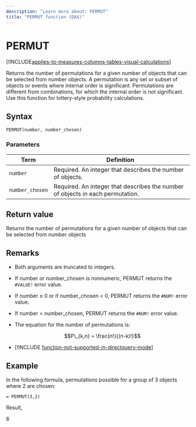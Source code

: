 ```yaml
---
description: "Learn more about: PERMUT"
title: "PERMUT function (DAX)"
---
```

# PERMUT

[!INCLUDE[applies-to-measures-columns-tables-visual-calculations](includes/applies-to-measures-columns-tables-visual-calculations.md)]

Returns the number of permutations for a given number of objects that can be selected from number objects. A permutation is any set or subset of objects or events where internal order is significant. Permutations are different from combinations, for which the internal order is not significant. Use this function for lottery-style probability calculations.  
  
## Syntax  
  
```dax
PERMUT(number, number_chosen)  
```
  
### Parameters  
  
|Term|Definition|  
|--------|--------------|  
|`number`|Required. An integer that describes the number of objects.|  
|`number_chosen`|Required. An integer that describes the number of objects in each permutation.|  
  
## Return value

Returns the number of permutations for a given number of objects that can be selected from number objects  
  
## Remarks

- Both arguments are truncated to integers.  

- If number or number_chosen is nonnumeric, PERMUT returns the `#VALUE!` error value.  

- If number ≤ 0 or if number_chosen &lt; 0, PERMUT returns the `#NUM!` error value.  

- If number &lt; number_chosen, PERMUT returns the `#NUM!` error value.  

- The equation for the number of permutations is:  

    $$P\_{k,n} = \frac{n!}{(n-k)!}$$

- [!INCLUDE [function-not-supported-in-directquery-mode](includes/function-not-supported-in-directquery-mode.md)]

## Example  

In the following formula, permutations possible for a group of 3 objects where 2 are chosen:

```dax
= PERMUT(3,2)
```

Result,

6
